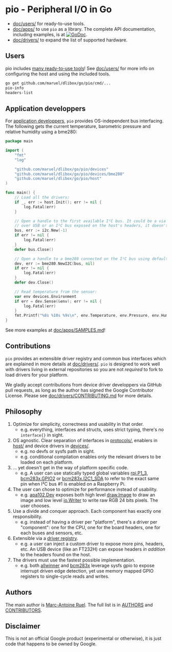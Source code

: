 # pio - Peripheral I/O in Go

* [doc/users/](doc/users/) for ready-to-use tools.
* [doc/apps/](doc/apps/) to use `pio` as a library. The complete API
  documentation, including examples, is at
  [![GoDoc](https://godoc.org/github.com/maruel/dlibox/go/pio?status.svg)](https://godoc.org/github.com/maruel/dlibox/go/pio).
* [doc/drivers/](doc/drivers/) to expand the list of supported hardware.


## Users

pio includes [many ready-to-use tools](cmd/)! See [doc/users/](doc/users/) for
more info on configuring the host and using the included tools.

```bash
go get github.com/maruel/dlibox/go/pio/cmd/...
pio-info
headers-list
```


## Application developpers

For [application developpers](doc/apps/), `pio` provides OS-independent bus
interfacing. The following gets the current temperature, barometric pressure and
relative humidity using a bme280:

```go
package main

import (
    "fmt"
    "log"

    "github.com/maruel/dlibox/go/pio/devices"
    "github.com/maruel/dlibox/go/pio/devices/bme280"
    "github.com/maruel/dlibox/go/pio/host"
)

func main() {
    // Load all the drivers:
    if _, err := host.Init(); err != nil {
        log.Fatal(err)
    }

    // Open a handle to the first available I²C bus. It could be a via FT232H
    // over USB or an I²C bus exposed on the host's headers, it doesn't matter.
    bus, err := i2c.New(-1)
    if err != nil {
        log.Fatal(err)
    }
    defer bus.Close()

    // Open a handle to a bme280 connected on the I²C bus using default settings:
    dev, err := bme280.NewI2C(bus, nil)
    if err != nil {
        log.Fatal(err)
    }
    defer dev.Close()

    // Read temperature from the sensor:
    var env devices.Environment
    if err = dev.Sense(&env); err != nil {
        log.Fatal(err)
    }
    fmt.Printf("%8s %10s %9s\n", env.Temperature, env.Pressure, env.Humidity)
}
```

See more examples at [doc/apps/SAMPLES.md](doc/apps/SAMPLES.md)!


## Contributions

`pio` provides an extensible driver registry and common bus interfaces which are
explained in more details at [doc/drivers/](doc/drivers/). `pio` is designed to
work well with drivers living in external repositories so you are not _required_
to fork to load drivers for your platform.

We gladly accept contributions from device driver developpers via GitHub pull
requests, as long as the author has signed the Google Contributor License.
Please see [doc/drivers/CONTRIBUTING.md](doc/drivers/CONTRIBUTING.md) for more
details.


## Philosophy

1. Optimize for simplicity, correctness and usability in that order.
   * e.g. everything, interfaces and structs, uses strict typing, there's no
     `interface{}` in sight.
2. OS agnostic. Clear separation of interfaces in [protocols/](protocols),
   enablers in [host/](host) and device drivers in [devices/](devices).
   * e.g. no devfs or sysfs path in sight.
   * e.g. conditional compilation enables only the relevant drivers to be loaded
     on each platform.
3. ... yet doesn't get in the way of platform specific code.
   * e.g. A user can use statically typed global variables
     [rpi.P1_3](https://godoc.org/github.com/maruel/dlibox/go/pio/host/rpi#pkg-variables),
     [bcm283x.GPIO2](https://godoc.org/github.com/maruel/dlibox/go/pio/host/bcm283x#Pin)
     or
     [bcm283x.I2C1_SDA](https://godoc.org/github.com/maruel/dlibox/go/pio/host/bcm283x#pkg-variables)
     to refer to the exact same pin when I²C bus #1 is enabled on a Raspberry
     Pi.
3. The user can chose to optimize for performance instead of usability.
   * e.g.
     [apa102.Dev](https://godoc.org/github.com/maruel/dlibox/go/pio/devices/apa102#Dev)
     exposes both high level
     [draw.Image](https://golang.org/pkg/image/draw/#Image) to draw an image and
     low level [io.Writer](https://golang.org/pkg/io/#Writer) to write raw RGB
     24 bits pixels. The user chooses.
4. Use a divide and conquer approach. Each component has exactly one
   responsibility.
   * e.g. instead of having a driver per "platform", there's a driver per
     "component": one for the CPU, one for the board headers, one for each
     buses and sensors, etc.
5. Extensible via a [driver
   registry](https://godoc.org/github.com/maruel/dlibox/go/pio#Register).
   * e.g. a user can inject a custom driver to expose more pins, headers, etc.
     An USB device (like an FT232H) can expose headers _in addition_ to the
     headers found on the host.
6. The drivers must use the fastest possible implementation.
   * e.g. both
     [allwinner](https://godoc.org/github.com/maruel/dlibox/go/pio/host/allwinner)
     and
     [bcm283x](https://godoc.org/github.com/maruel/dlibox/go/pio/host/bcm283x)
     leverage sysfs gpio to expose interrupt driven edge detection, yet use
     memory mapped GPIO registers to single-cycle reads and writes.


## Authors

The main author is [Marc-Antoine Ruel](https://github.com/maruel). The full list
is in [AUTHORS](AUTHORS) and [CONTRIBUTORS](CONTRIBUTORS).


## Disclaimer

This is not an official Google product (experimental or otherwise), it
is just code that happens to be owned by Google.
